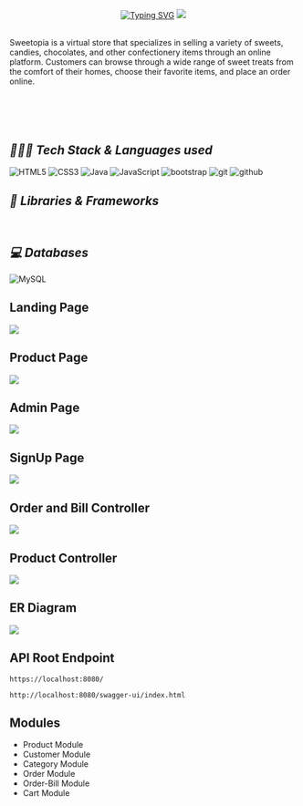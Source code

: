 
<p align="center">
 <a href="https://git.io/typing-svg"><img src="https://readme-typing-svg.demolab.com?font=Delicious+Handrawn&weight=100&size=53&pause=1000&color=C3F70C&center=true&vCenter=true&width=605&height=118&lines=Welcome+to+Sweetopia" alt="Typing SVG" /></a>
<img src="https://i.postimg.cc/t48N2qV0/Sweetopia-Logo-modified.png"/>
</p>
<br>
Sweetopia is a virtual store that specializes in selling a variety of sweets, candies, chocolates, and other confectionery items through an online platform. Customers can browse through a wide range of sweet treats from the comfort of their homes, choose their favorite items, and place an order online.

### <h2 style="margin-top:100px ;"><i>👨🏻‍💻 Tech Stack & Languages used</i></h2>
![HTML5](https://img.shields.io/badge/HTML5-E34F26?style=for-the-badge&logo=html5&logoColor=white)
![CSS3](https://img.shields.io/badge/CSS3-1572B6?style=for-the-badge&logo=css3&logoColor=white)
![Java](https://img.shields.io/badge/Java-ED8B00?style=for-the-badge&logo=java&logoColor=white)
![JavaScript](https://img.shields.io/badge/JavaScript-323330?style=for-the-badge&logo=javascript&logoColor=F7DF1E)
<img src="https://img.shields.io/badge/Bootstrap-563D7C?style=for-the-badge&logo=bootstrap&logoColor=white" alt="bootstrap" />
<img src="https://img.shields.io/badge/Git-f44d27?style=for-the-badge&logo=git&logoColor=white" alt="git" />
<img src="https://img.shields.io/badge/GitHub-100000?style=for-the-badge&logo=github&logoColor=white" alt="github" />



### <h2><i>🚀 Libraries & Frameworks</i></h2>
<a href="" target="blank"><img src="https://img.shields.io/static/v1?style=for-the-badge&message=Spring&color=852100&label=" alt=""/></a>
<a href="" target="blank"><img src="https://img.shields.io/static/v1?style=for-the-badge&message=SpringBoot&color=00d09c&label=" alt="" /></a>
<a href="" target="blank"><img src="https://img.shields.io/static/v1?style=for-the-badge&message=Hibernate&color=000030&label=" alt=""/></a>
<a href="" target="blank"><img src="https://img.shields.io/static/v1?style=for-the-badge&message=JDBC&color=400030&label=" alt=""/></a>
<a href="" target="blank"><img src="https://img.shields.io/static/v1?style=for-the-badge&message=Servlets&color=700030&label=" alt=""/></a>


### <h2><i>💻 Databases</i></h2>
![MySQL](https://img.shields.io/badge/MySQL-00000F?style=for-the-badge&logo=mysql&logoColor=white)



## Landing Page
<img src="https://masai-course.s3.ap-south-1.amazonaws.com/editor/uploads/2023-04-03/LandingPage_528267.png"/>

## Product Page
<img src="https://masai-course.s3.ap-south-1.amazonaws.com/editor/uploads/2023-04-03/productPage_982896.png"/>

## Admin Page
<img src="https://masai-course.s3.ap-south-1.amazonaws.com/editor/uploads/2023-04-03/AdminPage_698492.png"/>

## SignUp Page
<img src="https://masai-course.s3.ap-south-1.amazonaws.com/editor/uploads/2023-04-03/signup_319080.png"/>

## Order and Bill Controller
<img src="https://masai-course.s3.ap-south-1.amazonaws.com/editor/uploads/2023-04-03/orderAndOrderBillController_708469.png"/>

## Product Controller
<img src="https://masai-course.s3.ap-south-1.amazonaws.com/editor/uploads/2023-04-03/productController_810068.png"/>

## ER Diagram
<img src="https://masai-course.s3.ap-south-1.amazonaws.com/editor/uploads/2023-04-03/Er_929559.jpeg"/>

## API Root Endpoint

```
https://localhost:8080/
```

```
http://localhost:8080/swagger-ui/index.html
```

## Modules
- Product Module
- Customer Module
- Category Module
- Order Module
- Order-Bill Module
- Cart Module
